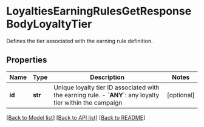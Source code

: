 # LoyaltiesEarningRulesGetResponseBodyLoyaltyTier

Defines the tier associated with the earning rule definition.

## Properties

Name | Type | Description | Notes
------------ | ------------- | ------------- | -------------
**id** | **str** | Unique loyalty tier ID associated with the earning rule.      - &#x60;__ANY__&#x60;: any loyalty tier within the campaign | [optional] 

[[Back to Model list]](../README.md#documentation-for-models) [[Back to API list]](../README.md#documentation-for-api-endpoints) [[Back to README]](../README.md)


